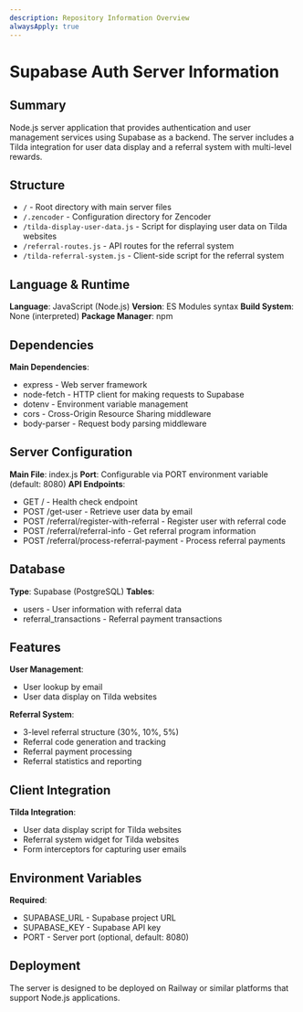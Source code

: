 ```yaml
---
description: Repository Information Overview
alwaysApply: true
---
```


# Supabase Auth Server Information

## Summary
Node.js server application that provides authentication and user management services using Supabase as a backend. The server includes a Tilda integration for user data display and a referral system with multi-level rewards.

## Structure
- `/` - Root directory with main server files
- `/.zencoder` - Configuration directory for Zencoder
- `/tilda-display-user-data.js` - Script for displaying user data on Tilda websites
- `/referral-routes.js` - API routes for the referral system
- `/tilda-referral-system.js` - Client-side script for the referral system

## Language & Runtime
**Language**: JavaScript (Node.js)
**Version**: ES Modules syntax
**Build System**: None (interpreted)
**Package Manager**: npm

## Dependencies
**Main Dependencies**:
- express - Web server framework
- node-fetch - HTTP client for making requests to Supabase
- dotenv - Environment variable management
- cors - Cross-Origin Resource Sharing middleware
- body-parser - Request body parsing middleware

## Server Configuration
**Main File**: index.js
**Port**: Configurable via PORT environment variable (default: 8080)
**API Endpoints**:
- GET / - Health check endpoint
- POST /get-user - Retrieve user data by email
- POST /referral/register-with-referral - Register user with referral code
- POST /referral/referral-info - Get referral program information
- POST /referral/process-referral-payment - Process referral payments

## Database
**Type**: Supabase (PostgreSQL)
**Tables**:
- users - User information with referral data
- referral_transactions - Referral payment transactions

## Features
**User Management**:
- User lookup by email
- User data display on Tilda websites

**Referral System**:
- 3-level referral structure (30%, 10%, 5%)
- Referral code generation and tracking
- Referral payment processing
- Referral statistics and reporting

## Client Integration
**Tilda Integration**:
- User data display script for Tilda websites
- Referral system widget for Tilda websites
- Form interceptors for capturing user emails

## Environment Variables
**Required**:
- SUPABASE_URL - Supabase project URL
- SUPABASE_KEY - Supabase API key
- PORT - Server port (optional, default: 8080)

## Deployment
The server is designed to be deployed on Railway or similar platforms that support Node.js applications.